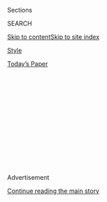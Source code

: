 <div id="app">

<div>

<div>

<div>

<div class="NYTAppHideMasthead css-1q2w90k e1suatyy0">

<div class="section css-ui9rw0 e1suatyy2">

<div class="css-eph4ug er09x8g0">

<div class="css-6n7j50">

</div>

<span class="css-1dv1kvn">Sections</span>

<div class="css-10488qs">

<span class="css-1dv1kvn">SEARCH</span>

</div>

[Skip to content](#site-content)[Skip to site
index](#site-index)

</div>

<div id="masthead-section-label" class="css-1wr3we4 eaxe0e00">

[Style](https://www.nytimes3xbfgragh.onion/section/style)

</div>

<div class="css-10698na e1huz5gh0">

</div>

</div>

<div id="masthead-bar-one" class="section hasLinks css-15hmgas e1csuq9d3">

<div class="css-uqyvli e1csuq9d0">

</div>

<div class="css-1uqjmks e1csuq9d1">

</div>

<div class="css-9e9ivx">

[](https://myaccount.nytimes3xbfgragh.onion/auth/login?response_type=cookie&client_id=vi)

</div>

<div class="css-1bvtpon e1csuq9d2">

[Today’s
Paper](https://www.nytimes3xbfgragh.onion/section/todayspaper)

</div>

</div>

</div>

</div>

<div data-aria-hidden="false">

<div id="site-content" data-role="main">

<div>

<div class="css-1aor85t" style="opacity:0.000000001;z-index:-1;visibility:hidden">

<div class="css-1hqnpie">

<div class="css-epjblv">

<span class="css-17xtcya">[Style](/section/style)</span><span class="css-x15j1o">|</span><span class="css-fwqvlz">Are
Influencers Responsible for the Behavior of Their
Followers?</span>

</div>

<div class="css-k008qs">

<div class="css-1iwv8en">

<span class="css-18z7m18"></span>

<div>

</div>

</div>

<span class="css-1n6z4y">https://nyti.ms/2DANl4A</span>

<div class="css-1705lsu">

<div class="css-4xjgmj">

<div class="css-4skfbu" data-role="toolbar" data-aria-label="Social Media Share buttons, Save button, and Comments Panel with current comment count" data-testid="share-tools">

  - 
  - 
  - 
  - 
    
    <div class="css-6n7j50">
    
    </div>

  - 

</div>

</div>

</div>

</div>

</div>

</div>

<div class="css-13pd83m">

</div>

<div id="top-wrapper" class="css-1sy8kpn">

<div id="top-slug" class="css-l9onyx">

Advertisement

</div>

[Continue reading the main
story](#after-top)

<div class="ad top-wrapper" style="text-align:center;height:100%;display:block;min-height:250px">

<div id="top" class="place-ad" data-position="top" data-size-key="top">

</div>

</div>

<div id="after-top">

</div>

</div>

<div>

<div id="sponsor-wrapper" class="css-1hyfx7x">

<div id="sponsor-slug" class="css-19vbshk">

Supported by

</div>

[Continue reading the main
story](#after-sponsor)

<div id="sponsor" class="ad sponsor-wrapper" style="text-align:center;height:100%;display:block">

</div>

<div id="after-sponsor">

</div>

</div>

<div class="css-186x18t">

</div>

<div class="css-1vkm6nb ehdk2mb0">

# Are Influencers Responsible for the Behavior of Their Followers?

</div>

Fan armies are harassing gay and trans people on TikTok.

<div class="css-18e8msd">

<div class="css-vp77d3 epjyd6m0">

<div class="css-hus3qt ey68jwv0" data-aria-hidden="true">

[![Taylor
Lorenz](https://static01.graylady3jvrrxbe.onion/images/2020/03/18/reader-center/author-taylor-lorenz/author-taylor-lorenz-thumbLarge.png
"Taylor Lorenz")](https://www.nytimes3xbfgragh.onion/by/taylor-lorenz)

</div>

<div class="css-1baulvz">

By [<span class="css-1baulvz last-byline" itemprop="name">Taylor
Lorenz</span>](https://www.nytimes3xbfgragh.onion/by/taylor-lorenz)

</div>

</div>

  - 
    
    <div class="css-ld3wwf e16638kd2">
    
    Sept. 4,
    2020
    
    </div>

  - 
    
    <div class="css-4xjgmj">
    
    <div class="css-d8bdto" data-role="toolbar" data-aria-label="Social Media Share buttons, Save button, and Comments Panel with current comment count" data-testid="share-tools">
    
      - 
      - 
      - 
      - 
        
        <div class="css-6n7j50">
        
        </div>
    
      - 
    
    </div>
    
    </div>

</div>

</div>

<div class="section meteredContent css-1r7ky0e" name="articleBody" itemprop="articleBody">

<div class="css-79elbk" data-testid="photoviewer-wrapper">

<div class="css-z3e15g" data-testid="photoviewer-wrapper-hidden">

</div>

<div class="css-1a48zt4 ehw59r15" data-testid="photoviewer-children">

![<span class="css-16f3y1r e13ogyst0" data-aria-hidden="true">Chris (at
left) in a duet responding to James Charles on
TikTok.</span><span class="css-cnj6d5 e1z0qqy90" itemprop="copyrightHolder"><span class="css-1ly73wi e1tej78p0">Credit...</span><span>via
@notdonelij</span></span>](https://static01.graylady3jvrrxbe.onion/images/2020/09/04/style/chris-tiktok/oakImage-1599246651127-articleLarge.jpg?quality=75&auto=webp&disable=upscale)

</div>

</div>

<div class="css-1fanzo5 StoryBodyCompanionColumn">

<div class="css-53u6y8">

Chris smiles widely as a video of Miso Chan, a transgender creator
presenting as a young woman with pink hair, plays next to him. A song
with the lyrics “Now I know what’s real and what is fake,” loops in the
background.

Then Miso Chan rips off their wig, pulls tissues out of their shirt and
is revealed to present as male. Chris’s face drops to a wide-eyed
deadpan expression.

The video has been viewed over 1.7 million times — and its comment
section is filled with cruel remarks.

“This is why I have trust issues nowadays,” one person replied. “Imagine
what it’s parents thought,” said another.

</div>

</div>

<div class="css-1fanzo5 StoryBodyCompanionColumn">

<div class="css-53u6y8">

Chris, who is 17 and uses the name @Donelij online, has grown an
enormous audience on TikTok. Before his account was banned on Tuesday he
had amassed more than 2.5 million followers. Another one of his accounts
had more than 2.2 million followers, but, on Friday afternoon, both of
Chris’s backup TikTok accounts were banned as well. (“This account was
banned due to multiple community guideline violations,” read a banner
atop the account.)

“It’s stressful,” he said by phone. “That’s how I got my money.”

Chris’s account is known in the TikTok community as a reaction account,
an account where someone creates reaction videos that appear alongside
other TikToks. Reaction and commentary TikTok channels are a [growing
niche](https://www.nytimes3xbfgragh.onion/2020/07/02/style/tati-devin-tiktok.html)
on the platform and have been taking off in recent months.

Nearly all of Chris’s videos follow the same format: a video loops to
his right, he smiles, sometimes gives a thumbs up, then something
happens in the video and his smile drops. The majority of Chris’s videos
are reactions to anodyne moments. In one, his smile drops when a man
slams a brick of tofu in his own face; in another it’s when cockroaches
appear onscreen.

Some of his videos, however, feature reactions to LGBTQ creators. He has
a shocked expression when men put on skirts, when a man sucks on a
straw, or when trans people reveal transformations over time.

</div>

</div>

<div class="css-cfo9c3">

</div>

<div class="css-1fanzo5 StoryBodyCompanionColumn">

<div class="css-53u6y8">

Even though he never says a word, thousands of people have called them
out for being homophobic. Young gay and trans TikTokers who have been
featured in Chris’s reactions report they have suffered vicious
harassment from commenters and in messages. Some have deleted their
accounts.

</div>

</div>

<div class="css-1fanzo5 StoryBodyCompanionColumn">

<div class="css-53u6y8">

Chris said he had no ill intent with his videos, and said, before his
accounts were banned, that he would stop duetting members of the LGBTQ
community.

“I want people to know I’m not homophobic or transphobic,” he said. “The
facial expressions I make in my videos are jokes. I myself didn’t think
of them as offensive, but I can see how people would take it that way
and I don’t want them to feel that
way.”

</div>

</div>

<div class="css-79elbk" data-testid="photoviewer-wrapper">

<div class="css-z3e15g" data-testid="photoviewer-wrapper-hidden">

</div>

<div class="css-1a48zt4 ehw59r15" data-testid="photoviewer-children">

<div class="css-1xdhyk6 erfvjey0">

<span class="css-1ly73wi e1tej78p0">Image</span>

<div class="css-zjzyr8">

<div data-testid="lazyimage-container" style="height:687.6222222222221px">

</div>

</div>

</div>

<span class="css-16f3y1r e13ogyst0" data-aria-hidden="true">A screenshot
from Chris’s TikTok from late July.</span>

</div>

</div>

<div class="css-1fanzo5 StoryBodyCompanionColumn">

<div class="css-53u6y8">

Rob Anderson, 32, a TikTok creator who is a gay man, ended up in the
cross hairs after calling attention to Chris’s videos in a video of his
own. Immediately after posting, Mr. Anderson was inundated with a stream
of gay slurs, death threats and threats to his family.

“It’s a vicious, intense relentless form of harassment and it’s
endless,” said Mr. Anderson. “These people go through all of your
social channels, find any information about you — they sent gay slurs to
my agent. It doesn’t stop, it doesn’t go away one day and leave.”

</div>

</div>

<div class="css-1fanzo5 StoryBodyCompanionColumn">

<div class="css-53u6y8">

Any creator who speaks out against Chris’s content inevitably receives a
wave of threats and harassment. After Toby Phillips, 20, posted a
soft-spoken ’90s-style PSA video asking Chris to take responsibility for
his fans’ behavior, he too suffered for it.

Mr. Phillips was met with death threats and doxxing attempts.

As the controversy began trending on Thursday, popular creators began to
weigh in, including the children of several politicians and celebrities.

Cisco Hernandez, a 15-year-old high school student in San Diego, was
dismayed to see that big creators he followed were expressing support
for homophobic content. He posted a video about his disappointment and
was immediately met with an onslaught of harassment himself. Mr.
Hernandez is not a full-time TikTok creator. He has a very small
following and was shocked by the vitriol he encountered. “People DMed me
telling me to kill myself, a lot of other things,” including homophobic
slurs, he said. Mr. Hernandez identifies as bisexual.

Other large TikTok creators began issuing threats to LGBTQ creators for
speaking out. In an Instagram Live on Thursday night, [Freek Da
Gemini](https://www.tiktok.com/@freekdagemini?lang=en), a 21-year-old
TikTok creator with more than 750,000 followers, issued threats to a
17-year-old, calling him a slew of homophobic slurs. “I’m saying slurs,
yeah I said a slur,” he said on his livestream, adding that the young
man could expect to have “blood leaking out of his head” if he
encountered him in person.

Chris’s fans say that critiques of his content are overblown. “This has
to be the worst display of cancel culture that I’ve ever seen,” a
YouTube drama commentator known as Relex said in a
[video](https://www.youtube.com/watch?v=T3s0uaOfpPo&feature=youtu.be) on
Thursday. “He’s getting canceled for the facial expressions he’s making
in his videos. How are you getting offended by someone who doesn’t even
talk?”

</div>

</div>

<div class="css-cfo9c3">

</div>

<div class="css-1fanzo5 StoryBodyCompanionColumn">

<div class="css-53u6y8">

Many flooded the comment sections of LGBTQ creators with the snowflake
emoji.

Chris said that he had been on the receiving end of harassment himself
as anger about his content built on the app. “I get called the N-word,
monkey, in my DMs, people saying they’re going to kill me when they see
me,” he said. Many TikTokers have encouraged their fans to flood Chris’s
comments with abusive messages, others have attacked members of his
family and have tried to get him thrown out of school.

He also said he was frustrated with his fans’ behavior. He said that
he’s spoken out several times on his TikTok account asking people to
stop making homophobic comments, but that ultimately he can’t control
the millions of people who follow him, and that they interpret his pleas
to “spread positivity” as a covert directive to attack.

“A percentage of my followers are trolls and I feel like they do this
because they like getting adrenaline on the internet,” he said. “I’ll
just keep on trying to get my fans to change their ways. I’m trying my
best to get my fans to stop doing what they’re doing.”

Many members of the LGBTQ community respond that, whether Chris intended
to or not, he built an audience of homophobic followers by posting
homophobic content and it’s now his responsibility to manage that
audience.

“They say Chris is not responsible for his followers,” said Mr.
Anderson. “To that I say: Of course he is. He’s cultivated this group of
people with this content. The people who follow him are the people who
enjoy the content he’s putting out and his content is clearly anti-gay
and homophobic. If you have a large following, it’s your responsibility
to make sure people aren’t getting hurt by what you post.”

In this experience, many young creators are realizing how inadequate
TikTok can be at protecting users from harassment. Hateful videos
snowball quickly as they gain traction on the app’s all-powerful “For
You” page. There’s no mechanism to mass report or mass block a user’s
entire following. Comment controls are limited and glitchy; the
reporting process can be slow. Often, harassment campaigns are
instigated with a wink and a nod.

</div>

</div>

<div class="css-1fanzo5 StoryBodyCompanionColumn">

<div class="css-53u6y8">

“We are committed to promoting a safe and positive app environment for
our users. Our Community Guidelines outline behavior that is not
acceptable on the platform, and we take action against behavior that
violates those policies, including by removing content or accounts. We
also offer a number of features to help users control their online
experience, including options to report inappropriate content, limit and
filter comments and block users,” a spokesperson for TikTok said in a
statement.

“I’m 32, I’m not on this app to have drama with teenagers,” Mr. Anderson
said, “I’m confident about who I am. But there are queer people who are
15 or 16, exploring their gender. They are just trying to explore who
they are.”

</div>

</div>

</div>

<div>

</div>

<div>

</div>

<div>

</div>

<div>

<div id="bottom-wrapper" class="css-1ede5it">

<div id="bottom-slug" class="css-l9onyx">

Advertisement

</div>

[Continue reading the main
story](#after-bottom)

<div id="bottom" class="ad bottom-wrapper" style="text-align:center;height:100%;display:block;min-height:90px">

</div>

<div id="after-bottom">

</div>

</div>

</div>

</div>

</div>

## Site Index

<div>

</div>

## Site Information Navigation

  - [© <span>2020</span> <span>The New York Times
    Company</span>](https://help.nytimes3xbfgragh.onion/hc/en-us/articles/115014792127-Copyright-notice)

<!-- end list -->

  - [NYTCo](https://www.nytco.com/)
  - [Contact
    Us](https://help.nytimes3xbfgragh.onion/hc/en-us/articles/115015385887-Contact-Us)
  - [Work with us](https://www.nytco.com/careers/)
  - [Advertise](https://nytmediakit.com/)
  - [T Brand Studio](http://www.tbrandstudio.com/)
  - [Your Ad
    Choices](https://www.nytimes3xbfgragh.onion/privacy/cookie-policy#how-do-i-manage-trackers)
  - [Privacy](https://www.nytimes3xbfgragh.onion/privacy)
  - [Terms of
    Service](https://help.nytimes3xbfgragh.onion/hc/en-us/articles/115014893428-Terms-of-service)
  - [Terms of
    Sale](https://help.nytimes3xbfgragh.onion/hc/en-us/articles/115014893968-Terms-of-sale)
  - [Site
    Map](https://spiderbites.nytimes3xbfgragh.onion)
  - [Help](https://help.nytimes3xbfgragh.onion/hc/en-us)
  - [Subscriptions](https://www.nytimes3xbfgragh.onion/subscription?campaignId=37WXW)

</div>

</div>

</div>

</div>
